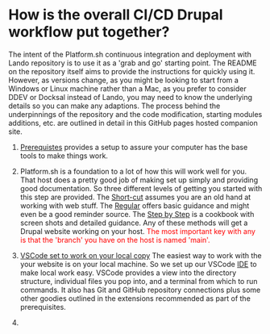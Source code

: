 
# How is the overall CI/CD Drupal workflow put together?

The intent of the Platform.sh continuous integration and deployment with Lando repository is to use it as a 'grab and go' starting point.  The README on the repository itself aims to provide the instructions for quickly using it.  However, as versions change, as you might be looking to start from a Windows or Linux machine rather than a Mac, as you prefer to consider DDEV or Docksal instead of Lando, you may need to know the underlying details so you can make any adaptions.  The process behind the underpinnings of the repository and the code modification, starting modules additions, etc. are outlined in detail in this GitHub pages hosted companion site.

1) [Prerequistes](../cicd/prerequistes) provides a setup to assure your computer has the base tools to make things work.

2) Platform.sh is a foundation to a lot of how this will work well for you.  That host does a pretty good job of making set up simply and providing good documentation.  So three different levels of getting you started with this step are provided.  The [Short-cut](../cicd/platformshdrupal.md#Short-cut-approach:) assumes you are an old hand at working with web stuff.  The [Regular](../cicd/platformshdrupal.md#Regular-approach:) offers basic guidance and might even be a good reminder source.  The [Step by Step](../cicd/platformshdrupal.md#Step-by-Step) is a cookbook with screen shots and detailed guidance.  Any of these methods will get a Drupal website working on your host.  <font color=red>The most important key with any is that the 'branch' you have on the host is named 'main'.</font>

3) [VSCode set to work on your local copy](vscodedrupallocal.md) The easiest way to work with the your website is on your local machine.  So we set up our VSCode [IDE](../book/ide.md) to make local work easy.  VSCode provides a view into the directory structure, individual files you pop into, and a terminal from which to run commands.  It also has Git and GitHub repository connections plus some other goodies outlined in the extensions recommended as part of the prerequisites. 

4) 


